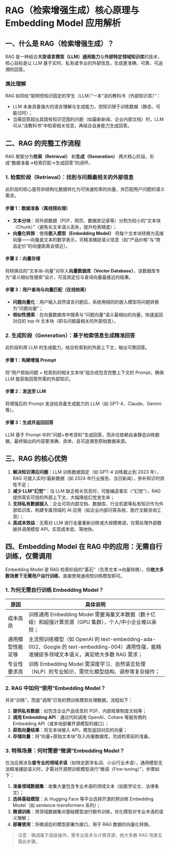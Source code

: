 # RAG（检索增强生成）核心原理与 Embedding Model 应用解析

## 一、什么是 RAG（检索增强生成）？
RAG 是一种结合**大型语言模型（LLM）通用能力**与**外部特定领域知识库**的技术，核心目标是让 LLM 基于实时、私有或专业的外部信息，生成更准确、可靠、可追溯的回答。

### 类比理解
RAG 如同给“聪明但知识固定的学生（LLM）”一本“活的教科书（外部知识库）”：
- LLM 本身具备强大的语言理解与生成能力，但知识限于训练数据（静态、可能过时）；
- 当需回答超出其固有知识范围的问题（如最新新闻、企业内部文档）时，LLM 可从“活教科书”中检索相关信息，再结合自身能力生成回答。


## 二、RAG 的完整工作流程
RAG 框架分为**检索（Retrieval）** 和**生成（Generation）** 两大核心阶段，形成“数据准备→检索匹配→生成回答”的闭环。

### 1. 检索阶段（Retrieval）：找到与问题最相关的外部信息
此阶段的核心是将非结构化数据转化为可快速检索的向量，并匹配用户问题的语义需求。
#### 步骤 1：数据准备（离线预处理）
- **文本分块**：将外部数据（PDF、网页、数据库记录等）分割为较小的“文本块（Chunk）”（避免长文本语义丢失，提升检索精度）；
- **向量化转换**：使用**嵌入模型（Embedding Model）** 将每个文本块转换为高维向量——向量是文本的数学表示，可精准捕捉语义信息（如“产品价格”与“商品定价”的向量距离会很近）。

#### 步骤 2：向量存储
将转换后的“文本块-向量”对存入**向量数据库（Vector Database）**，该数据库专为“语义相似性搜索”设计，可高效定位与查询向量最接近的结果。

#### 步骤 3：用户查询与向量匹配（在线检索）
- **问题向量化**：用户输入自然语言问题后，系统用相同的嵌入模型将问题转换为“问题向量”；
- **相似性搜索**：在向量数据库中搜索与“问题向量”语义最相似的向量，快速返回对应的 top-N 文本块（即与问题最相关的外部信息）。


### 2. 生成阶段（Generation）：基于检索信息生成精准回答
此阶段利用 LLM 的生成能力，结合检索到的外部上下文，输出可靠回答。
#### 步骤 1：构建增强 Prompt
将“用户原始问题 + 检索到的相关文本块”组合成包含完整上下文的 Prompt，确保 LLM 能获取回答所需的外部知识。

#### 步骤 2：发送至 LLM
将增强后的 Prompt 发送给具备生成能力的 LLM（如 GPT-4、Claude、Gemini 等）。

#### 步骤 3：生成并返回回答
LLM 基于 Prompt 中的“问题+参考资料”生成回答，而非仅依赖自身静态训练数据，最终输出的内容更准确、具体，且可追溯至原始数据来源。


## 三、RAG 的核心优势
1. **解决知识滞后问题**：LLM 训练数据固定（如 GPT-4 训练截止到 2023 年），RAG 可接入实时/最新数据（如 2024 年行业报告、当日新闻），弥补知识时效性不足；
2. **减少 LLM“幻觉”**：当 LLM 缺乏相关信息时，可能编造事实（“幻觉”），RAG 提供真实可信的外部上下文，大幅降低幻觉发生率；
3. **支持私有数据接入**：企业可将内部文档、数据库、行业机密等私有知识作为外部知识库，构建专属领域的 AI 应用（如企业内部问答系统、医疗文献咨询工具）；
4. **高成本效益**：无需对 LLM 进行全量重新训练或大规模微调，仅需处理外部数据并调用模型 API，实现成本低、落地快。


## 四、Embedding Model 在 RAG 中的应用：无需自行训练，仅需调用
Embedding Model 是 RAG 检索阶段的“基石”（负责文本→向量转换），但**绝大多数场景下无需用户自行训练**，直接使用通用预训练模型即可。

### 1. 为何无需自行训练 Embedding Model？
| 原因                | 具体说明                                                                 |
|---------------------|--------------------------------------------------------------------------|
| 成本高昂            | 训练通用 Embedding Model 需要海量文本数据（数十亿级）和超强计算资源（GPU 集群），个人/中小企业难以承担； |
| 通用模型性能足够    | 主流预训练模型（如 OpenAI 的 text-embedding-ada-002、Google 的 text-embedding-004）通用性强，能精准捕捉多领域文本语义，满足绝大多数 RAG 需求； |
| 专业性要求高        | 训练 Embedding Model 需深度学习、自然语言处理（NLP）的专业知识，需优化模型结构、调参等复杂操作；       |

### 2. RAG 中如何“使用”Embedding Model？
并非“训练”，而是“调用”已有的预训练模型处理数据，流程如下：
1. **提供私有数据**：如包含企业产品信息的 PDF、内部规章制度文档等；
2. **调用 Embedding API**：通过代码调用 OpenAI、Cohere 等服务商的 Embedding API（或本地部署开源模型的接口）；
3. **获取向量结果**：将文本块输入 API，模型返回对应的向量；
4. **存储向量**：将“向量+原始文本块”存入向量数据库，完成检索前的准备。

### 3. 特殊场景：何时需要“微调”Embedding Model？
仅当应用涉及**极专业的领域术语**（如特定医学名词、小众行业术语），通用模型无法精准捕捉语义时，才需对开源预训练模型进行“微调（Fine-tuning）”，步骤如下：
1. **准备领域数据集**：收集大量包含专业术语的领域文本（如医学论文、法律条文）；
2. **选择基础模型**：从 Hugging Face 等平台选择开源的预训练 Embedding Model（如 sentence-transformers 系列）；
3. **微调训练**：用领域数据集对基础模型进行额外训练，优化模型对专业术语的语义理解；
4. **部署使用**：将微调后的模型部署为接口，用于 RAG 数据的向量化转换。

> 注意：微调属于高级操作，需专业技术与计算资源，绝大多数 RAG 场景无需此步骤。
